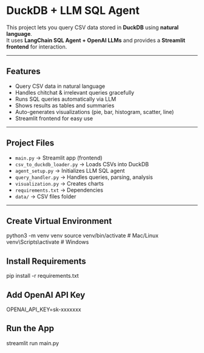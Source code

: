 # DuckDB + LLM SQL Agent

This project lets you query CSV data stored in **DuckDB** using **natural language**.  
It uses **LangChain SQL Agent + OpenAI LLMs** and provides a **Streamlit frontend** for interaction.

---

## Features
- Query CSV data in natural language  
- Handles chitchat & irrelevant queries gracefully  
- Runs SQL queries automatically via LLM  
- Shows results as tables and summaries  
- Auto-generates visualizations (pie, bar, histogram, scatter, line)  
- Streamlit frontend for easy use  

---

## Project Files
- `main.py` → Streamlit app (frontend)  
- `csv_to_duckdb_loader.py` → Loads CSVs into DuckDB  
- `agent_setup.py` → Initializes LLM SQL agent  
- `query_handler.py` → Handles queries, parsing, analysis  
- `visualization.py` → Creates charts  
- `requirements.txt` → Dependencies  
- `data/` → CSV files folder  

---

## Create Virtual Environment
python3 -m venv venv
source venv/bin/activate   # Mac/Linux
venv\Scripts\activate      # Windows
## Install Requirements
pip install -r requirements.txt
## Add OpenAI API Key
OPENAI_API_KEY=sk-xxxxxxx
## Run the App
streamlit run main.py
